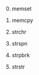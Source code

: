 0. memset                                                                                                                   

                                                                                                                            

1. memcpy                                                                                                                   

                                                                                                                            

2. strchr                                                                                                                   

                                                                                                                            

3. strspn                                                                                                                   

                                                                                                                            

4. strpbrk                                                                                                                  

                                                                                                                            

5. strstr                                                                                                                   

                                                                                                                            

